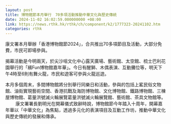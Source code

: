 ```yaml
---
layout: post
title: 博物館節本月舉行　70多項活動推動中華文化與歷史傳統
date: 2024-11-02 16:02:59.000000000 +08:00
link: https://news.rthk.hk/rthk/ch/component/k2/1777323-20241102.htm
categories: rthk
---
```


康文署本月舉辦「香港博物館節2024」，合共推出70多項節目及活動，大部分免費，市民可即場參與。

揭幕活動是今明兩天，於尖沙咀文化中心露天廣場、藝術館、太空館、梳士巴利花園舉行的「繽Fun博物館嘉年華」。今日有醒獅、木偶表演、互動攤位等，明天下午4時至6則有舞火龍，市民和遊客可參與火龍巡遊。

本月多個周末，多間博物館將分別舉行同樂日和活動，參與的包括上窰民俗文物館、油街實現藝術空間、香港抗戰及海防博物館、文化博物館、鐵路博物館、三棟屋博物館、葛量洪號滅火輪展覽葛量洪號滅火輪展覽館、藝術館、茶具文物館等。
　　 
康文署署長劉明光在開幕儀式致辭時說，博物館節今年踏入十周年，開幕嘉年華以「中華文化」為焦點，透過多元化的表演項目及互動工作坊，推動中華文化與歷史傳統的發展和傳承。
